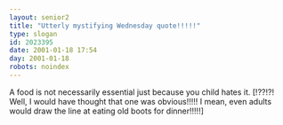 ```yaml
---
layout: senior2
title: "Utterly mystifying Wednesday quote!!!!!"
type: slogan
id: 2023395
date: 2001-01-18 17:54
day: 2001-01-18
robots: noindex
---
```

A food is not necessarily essential just because you child hates it. [!??!?! Well, I would have thought that one was obvious!!!!! I mean, even adults would draw the line at eating old boots for dinner!!!!!]
